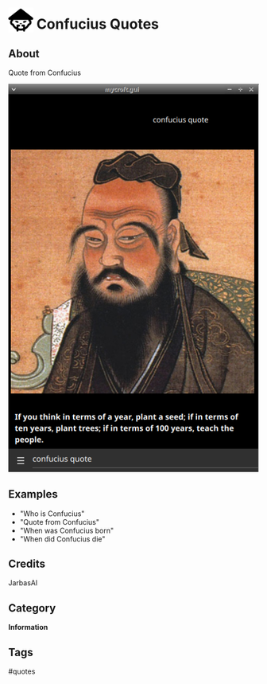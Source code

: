 # <img src='./icon.png' width='50' height='50' style='vertical-align:bottom'/> Confucius Quotes


## About

Quote from Confucius
  
![](gui.png)

## Examples
* "Who is Confucius"
* "Quote from Confucius"
* "When was Confucius born"
* "When did Confucius die"

## Credits
JarbasAl

## Category
**Information**

## Tags
#quotes
